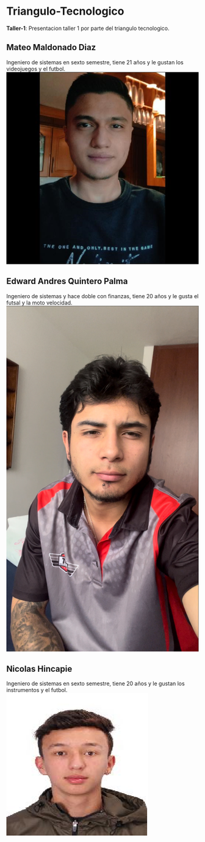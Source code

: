 # Triangulo-Tecnologico
**Taller-1**: Presentacion taller 1 por parte del triangulo tecnologico.

## Mateo Maldonado Diaz
Ingeniero de sistemas en sexto semestre, tiene 21 años y le gustan los videojuegos y el futbol.
![Descripción de la imagen](fotos/FotoMateo.png)

## Edward Andres Quintero Palma
Ingeniero de sistemas y hace doble con finanzas, tiene 20 años y le gusta el futsal y la moto velocidad.
![Descripción de la imagen](fotos/FotoEdward.png)

## Nicolas Hincapie
Ingeniero de sistemas en sexto semestre, tiene 20 años y le gustan los instrumentos y el futbol.
![Descripción de la imagen](fotos/FotoNicolas.png)
